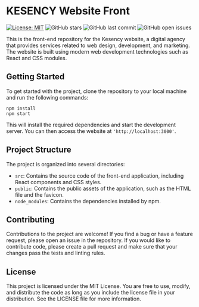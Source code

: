 # KESENCY Website Front
[![License: MIT](https://img.shields.io/badge/License-MIT-green.svg)](https://opensource.org/licenses/MIT)
![GitHub stars](https://img.shields.io/github/stars/enes-th/digital-agency-website?label=Stars)
![GitHub last commit](https://img.shields.io/github/last-commit/enes-th/digital-agency-website?label=Last%20Update)
![GitHub open issues](https://img.shields.io/github/issues/enes-th/digital-agency-website?label=Issues)

This is the front-end repository for the Kesency website, a digital agency that provides services related to web design, development, and marketing. The website is built using modern web development technologies such as React and CSS modules.

## Getting Started
To get started with the project, clone the repository to your local machine and run the following commands:

```
npm install
npm start
```
This will install the required dependencies and start the development server. You can then access the website at `'http://localhost:3000'`.

## Project Structure
The project is organized into several directories:

* `src`: Contains the source code of the front-end application, including React components and CSS styles.
* `public`: Contains the public assets of the application, such as the HTML file and the favicon.
* `node_modules`: Contains the dependencies installed by npm.

## Contributing
Contributions to the project are welcome! If you find a bug or have a feature request, please open an issue in the repository. If you would like to contribute code, please create a pull request and make sure that your changes pass the tests and linting rules.

## License
This project is licensed under the MIT License. You are free to use, modify, and distribute the code as long as you include the license file in your distribution. See the LICENSE file for more information.
